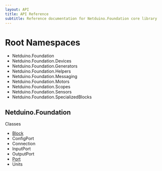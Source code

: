 ```yaml
---
layout: API
title: API Reference
subtitle: Reference documentation for Netduino.Foundation core library.
---
```



# Root Namespaces

* Netduino.Foundation
* Netduino.Foundation.Devices
* Netduino.Foundation.Generators
* Netduino.Foundation.Helpers
* Netduino.Foundation.Messaging
* Netduino.Foundation.Motors
* Netduino.Foundation.Scopes
* Netduino.Foundation.Sensors
* Netduino.Foundation.SpecializedBlocks


## Netduino.Foundation

Classes

* [Block](Block)
* ConfigPort
* Connection
* InputPort
* OutputPort
* [Port](Port)
* Units